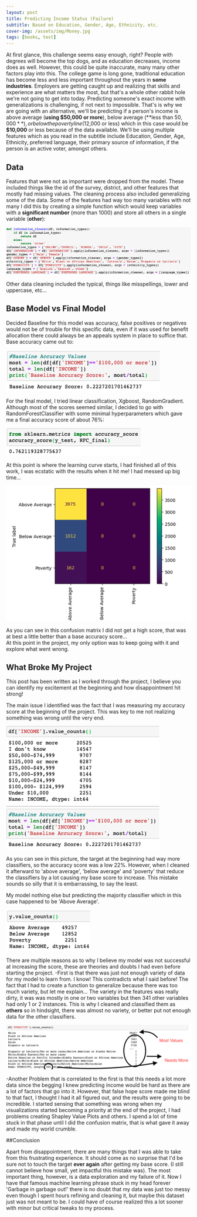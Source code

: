 ```yaml
---
layout: post
title: Predicting Income Status (Failure)
subtitle: Based on Education, Gender, Age, Ethnicity, etc.
cover-img: /assets/img/Money.jpg
tags: [books, test]
---
```


At first glance, this challenge seems easy enough, right?  People with degrees will become the top dogs, and as education decreases, income does as well. However, this could be quite inaccurate, many many other factors play into this. The college game is long gone, traditional education has become less and less important throughout the years in **some industries**. Employers are getting caught up and realizing that skills and experience are what matters the most, but that's a whole other rabbit hole we're not going to get into today. Predicting someone's exact income with generalizations is challenging, if not next to impossible. That's is why we are going with an alternative, we'll be predicting if a person's income is above average (**using $50,000 or more**), below average (**less than $50,000**), or below the poverty line ($12,000 or less) which in this case would be **$10,000** or less because of the data available. We'll be using multiple features which as you read in the subtitle include Education, Gender, Age, Ethnicity, preferred language, their primary source of information, if the person is an active voter, amongst others.

## Data
Features that were not as important were dropped from the model. These included things like the id of the survey, district, and other features that mostly had missing values. The cleaning process also included generalizing some of the data. Some of the features had way too many variables with not many I did this by creating a simple function which would keep variables with  a **significant number** (more than 1000) and store all others in a single variable (**other**):     

![%generalizing](https://raw.githubusercontent.com/lsraei20/lsraei20.github.io/master/assets/img/Screen%20Shot%202020-07-31%20at%208.28.28%20AM.png)

Other data cleaning included the typical, things like misspellings, lower and uppercase, etc...

## Base Model vs Final Model 

Decided Baseline for this model was accuracy, false positives or negatives would not be of trouble for this specific data, even if it was used for benefit allocation there could always be an appeals system in place to suffice that. Base accuracy came out to:

![%Baseline](https://raw.githubusercontent.com/lsraei20/lsraei20.github.io/master/assets/img/baseline.png)

For the final model, I tried linear classification, Xgboost, RandomGradient. Although most of the scores seemed similar, I decided to go with RandomForestClassifier with some minimal hyperparameters which gave me a final accuracy score of about 76%:

![%accu](https://raw.githubusercontent.com/lsraei20/lsraei20.github.io/master/assets/img/accuracy.png)

At this point is where the learning curve starts, I had finished all of this work, I was ecstatic with the results when it hit me! I had messed up big time...

![%matrix](https://raw.githubusercontent.com/lsraei20/lsraei20.github.io/master/assets/img/matrix.png)

As you can see in this confusion matrix I did not get a high score, that was at best a little better than a base accuracy score...  
At this point in the project, my only option was to keep going with it and explore what went wrong. 

## What Broke My Project 

This post has been written as I worked through the project, I believe you can identify my excitement at the beginning and how disappointment hit strong! 

The main issue I identified was the fact that I was measuring my accuracy score at the beginning of the project. This was key to me not realizing something was wrong until the very end. 

![%incomeacc](https://raw.githubusercontent.com/lsraei20/lsraei20.github.io/master/assets/img/income%20acc.png)

As you can see in this picture, the target at the beginning had way more classifiers, so the accuracy score was a low 22%. However, when I cleaned it afterward to 'above average', 'below average' and 'poverty' that reduce the classifiers by a lot causing my base score to increase. This mistake sounds so silly that it is embarrassing, to say the least.

My model nothing else but predicting the majority classifier which in this case happened to be 'Above Average'. 

![%incomeacc](https://raw.githubusercontent.com/lsraei20/lsraei20.github.io/master/assets/img/targetcount.png)

There are multiple reasons as to why I believe my model was not successful at increasing the score, these are theories and doubts I had even before starting the project.
-First is that there was just not enough variety of data for my model to learn from. I know! This contradicts what I said before! The fact that I had to create a function to generalize because there was too much variety, but let me explain... The variety in the features was really dirty, it was was mostly in one or two variables but then 341 other variables had only 1 or 2 instances. This is why I cleaned and classified them as **others** so in hindsight, there was almost no variety, or better put not enough data for the other classifiers.

![%vari](https://raw.githubusercontent.com/lsraei20/lsraei20.github.io/master/assets/img/variety.png)

-Another Problem that is correlated to the first is that this needs a lot more data since the begging I knew predicting income would be hard as there are a lot of factors that go into it. However, that false hope score made me blind to that fact, I thought I had it all figured out, and the results were going to be incredible. I started sensing that something was wrong when my visualizations started becoming a priority at the end of the project, I had problems creating Shapley Value Plots and others. I spend a lot of time stuck in that phase until I did the confusion matrix, that is what gave it away and made my world crumble.

##Conclusion

Apart from disappointment, there are many things that I was able to take from this frustrating experience. It should come as no surprise that I'd be sure not to touch the target **ever again**  after getting my base score. (I still cannot believe how small, yet impactful this mistake was). The most important thing, however, is a data exploration and my failure of it. Now I have that famous machine learning phrase stuck in my head forever 'Garbage in garbage out!' there is no doubt that my data was just too messy even though I spent hours refining and cleaning it, but maybe this dataset just was not meant to be. I could have of course realized this a lot sooner with minor but critical tweaks to my process. 





